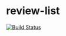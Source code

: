 # review-list

[![Build Status](https://travis-ci.com/bassaer/review-list.svg?branch=master)](https://travis-ci.com/bassaer/review-list)
